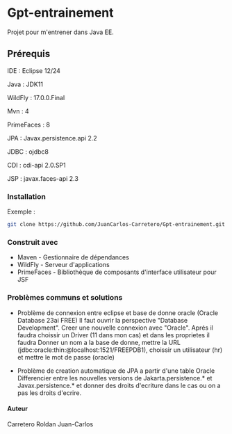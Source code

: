# Gpt-entrainement

Projet pour m'entrener dans Java EE.

## Prérequis

IDE : Eclipse 12/24

Java : JDK11

WildFly : 17.0.0.Final

Mvn : 4

PrimeFaces : 8

JPA : Javax.persistence.api 2.2

JDBC : ojdbc8

CDI : cdi-api 2.0.SP1

JSP : javax.faces-api 2.3

### Installation

Exemple :
```bash
git clone https://github.com/JuanCarlos-Carretero/Gpt-entrainement.git
```

### Construit avec

- Maven - Gestionnaire de dépendances
- WildFly - Serveur d'applications
- PrimeFaces - Bibliothèque de composants d'interface utilisateur pour JSF

### Problèmes communs et solutions

- Problème de connexion entre eclipse et base de donne oracle (Oracle Database 23ai FREE)
Il faut ouvrir la perspective "Database Development". Creer une nouvelle connexion avec "Oracle". Aprés il faudra choissir un Driver (11 dans mon cas) et dans les proprietes il faudra Donner un nom a la base de donne, mettre la URL (jdbc:oracle:thin:@localhost:1521/FREEPDB1), choissir un utilisateur (hr) et mettre le mot de passe (oracle)

- Problème de creation automatique de JPA a partir d'une table Oracle
Differencier entre les nouvelles versions de Jakarta.persistence.* et Javax.persistence.* et donner des droits d'ecriture dans le cas ou on a pas les droits d'ecrire.

#### Auteur

Carretero Roldan Juan-Carlos



